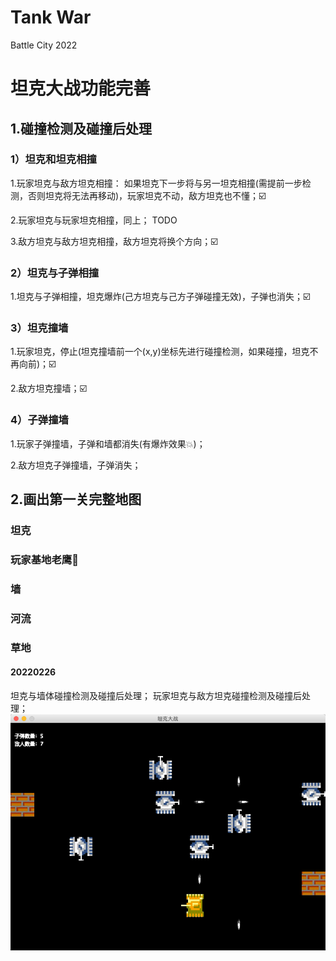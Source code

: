 # Tank War
Battle City 2022

# 坦克大战功能完善
## 1.碰撞检测及碰撞后处理
### 1）坦克和坦克相撞
1.玩家坦克与敌方坦克相撞：
如果坦克下一步将与另一坦克相撞(需提前一步检测，否则坦克将无法再移动)，玩家坦克不动，敌方坦克也不懂；☑️

2.玩家坦克与玩家坦克相撞，同上； TODO

3.敌方坦克与敌方坦克相撞，敌方坦克将换个方向；☑️

### 2）坦克与子弹相撞
1.坦克与子弹相撞，坦克爆炸(己方坦克与己方子弹碰撞无效)，子弹也消失；☑️

### 3）坦克撞墙
1.玩家坦克，停止(坦克撞墙前一个(x,y)坐标先进行碰撞检测，如果碰撞，坦克不再向前)；☑️

2.敌方坦克撞墙；☑️

### 4）子弹撞墙
1.玩家子弹撞墙，子弹和墙都消失(有爆炸效果💥)；

2.敌方坦克子弹撞墙，子弹消失；

## 2.画出第一关完整地图
### 坦克

### 玩家基地老鹰🦅

### 墙

### 河流

### 草地





#### 20220226
坦克与墙体碰撞检测及碰撞后处理；
玩家坦克与敌方坦克碰撞检测及碰撞后处理；
![img.png](readme/img.png)

